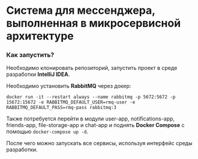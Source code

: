 # Система для мессенджера, выполненная в микросервисной архитектуре

### Как запустить?
Необходимо клонировать репозиторий, запустить проект в среде разработки **IntelliJ IDEA**.

Необходимо установить **RabbitMQ** через докер:

`docker run -it --restart always --name rabbitmq -p 5672:5672 -p 15672:15672 -e RABBITMQ_DEFAULT_USER=rmq-user -e RABBITMQ_DEFAULT_PASS=rmq-pass rabbitmq:3`

Также потребуется перейти в модули user-app, notifications-app, friends-app, file-storage-app и chat-app и поднять **Docker Compose** с помощью `docker-compose up -d`.

После чего можно запускать все сервисы, используя интерфейс среды разработки.